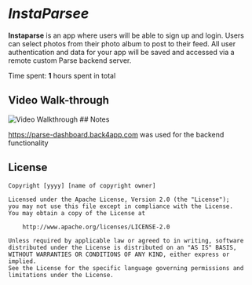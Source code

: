# *InstaParsee*

**Instaparse** is an app where users will be able to sign up and login. Users can select photos from their photo album to post to their feed.
All user authentication and data for your app will be saved and accessed via a remote custom Parse backend server. 

Time spent: **1** hours spent in total

## Video Walk-through
<img src='https://i.imgur.com/sMQLCXi.mp4' title='Video Walkthrough' width='' alt='Video Walkthrough' />
## Notes

https://parse-dashboard.back4app.com
was used for the backend functionality


## License

    Copyright [yyyy] [name of copyright owner]

    Licensed under the Apache License, Version 2.0 (the "License");
    you may not use this file except in compliance with the License.
    You may obtain a copy of the License at

        http://www.apache.org/licenses/LICENSE-2.0

    Unless required by applicable law or agreed to in writing, software
    distributed under the License is distributed on an "AS IS" BASIS,
    WITHOUT WARRANTIES OR CONDITIONS OF ANY KIND, either express or implied.
    See the License for the specific language governing permissions and
    limitations under the License.




